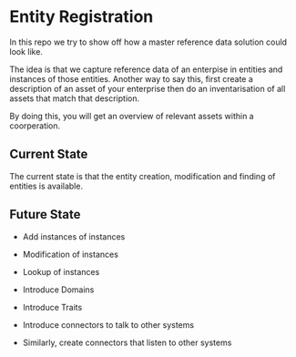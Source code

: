 # Entity Registration

In this repo we try to show off how a master reference data solution could look like.

The idea is that we capture reference data of an enterpise in entities and instances of those entities.
Another way to say this, first create a description of an asset of your enterprise then do an inventarisation of all assets that match that description.

By doing this, you will get an overview of relevant assets within a coorperation.

## Current State

The current state is that the entity creation, modification and finding of entities is available.

## Future State

- Add instances of instances
- Modification of instances
- Lookup of instances

- Introduce Domains
- Introduce Traits

- Introduce connectors to talk to other systems
- Similarly, create connectors that listen to other systems
